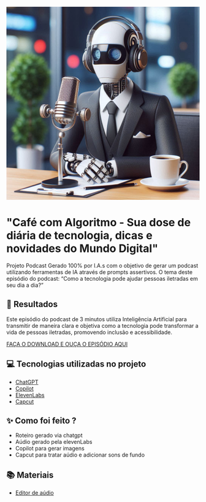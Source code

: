 <p align="center">
    <img src="./assets/robot-in-podcast.png" width="700"/>
</p>

# "Café com Algoritmo - Sua dose de diária de tecnologia, dicas e novidades do Mundo Digital"
Projeto Podcast Gerado 100% por I.A.s com o objetivo de gerar um podcast utilizando ferramentas de IA através de prompts assertivos.
O tema deste episódio do podcast: “Como a tecnologia pode ajudar pessoas iletradas em seu dia a dia?”


## 🚀 Resultados
Este episódio do podcast de 3 minutos utiliza Inteligência Artificial para transmitir de maneira clara e objetiva como a tecnologia pode transformar a vida de pessoas iletradas, promovendo inclusão e acessibilidade.

[FAÇA O DOWNLOAD E  OUÇA O EPISÓDIO AQUI]()

## 💻 Tecnologias utilizadas no projeto

- [ChatGPT](https://chat.openai.com/)
- [Copilot](https://copilot.microsoft.com/)
- [ElevenLabs](https://beta.elevenlabs.io/)
- [Capcut](https://www.capcut.com/pt-br/)

## ✨ Como foi feito ?

- Roteiro gerado via chatgpt
- Aúdio gerado pela elevenLabs
- Copilot para gerar imagens
- Capcut para tratar aúdio e adicionar sons de fundo

## 📚 Materiais

- [Editor de aúdio](https://www.capcut.com/editor?from_page=landing_page&__action_from=picture_V%C3%ADdeos%20profissionais%20em%20minutos,%20n%C3%A3o%20em%20horas.)
